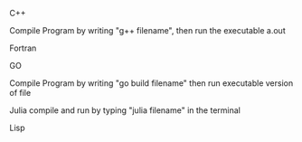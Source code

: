 C++

Compile Program by writing "g++ filename",
then run the executable a.out

Fortran


GO

Compile Program by writing "go build filename"
then run executable version of file


Julia
compile and run by typing "julia filename" in the terminal


Lisp